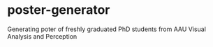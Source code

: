# poster-generator
Generating poter of freshly graduated PhD students from AAU Visual Analysis and Perception 
